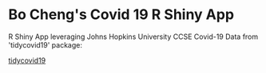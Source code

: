 # Bo Cheng's Covid 19 R Shiny App

R Shiny App leveraging Johns Hopkins University CCSE Covid-19 Data from 'tidycovid19' package: 

[tidycovid19](https://github.com/joachim-gassen/tidycovid19)
